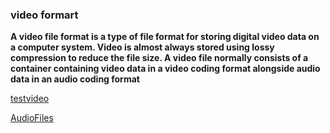 ### video formart

**A video file format is a type of file format for storing digital video data on a computer system. Video is almost always stored using lossy compression to reduce the file size. A video file normally consists of a container containing video data in a video coding format alongside audio data in an audio coding format**

[testvideo](../_media/Architecture.mp4 ':include :type=iframe width=100% height=400px ')

[AudioFiles](videofiles/audio.md)